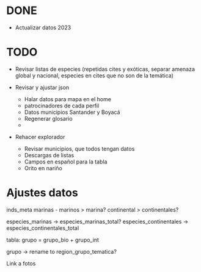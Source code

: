 
# DONE

- Actualizar datos 2023



# TODO

- Revisar listas de especies (repetidas cites y exóticas, separar amenaza global y nacional, especies en cites que no son de la temática)

- Revisar y ajustar json 
    - Halar datos para mapa en el home
    - patrocinadores de cada perfil
    - Datos municipios Santander y Boyacá
    - Regenerar glosario
    - 

- Rehacer explorador
    - Revisar municipios, que todos tengan datos
    - Descargas de listas
    - Campos en español para la tabla
    - Orito en nariño










# Ajustes datos

inds_meta
marinas - marinos > marina?
continental > continentales?

especies_marinas -> especies_marinas_total?
especies_continentales -> especies_continentales_total 

tabla: grupo = grupo_bio + grupo_int

grupo -> rename to region_grupo_tematica?

Link a fotos









